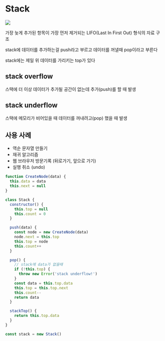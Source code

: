 # Stack

<img src="https://www.geeksforgeeks.org/wp-content/uploads/gq/2013/03/stack.png"/>

가장 늦게 추가된 항목이 가장 먼저 제거되는 LIFO(Last In First Out) 형식의 자료 구조

stack에 데이터를 추가하는걸 push라고 부르고 데이터를 꺼낼때 pop이라고 부른다

stack에는 제일 위 데이터를 가리키는 top가 있다

## stack overflow

스택에 더 이상 데이터가 추가될 공간이 없는데 추가(push)를 할 때 발생

## stack underflow

스택에 메모리가 비어있을 때 데이터를 꺼내려고(pop) 했을 때 발생

## 사용 사례

- 역순 문자열 만들기
- 재귀 알고리즘
- 웹 브라우저 방문기록 (뒤로가기, 앞으로 가기)
- 실행 취소 (undo)

```javascript
function CreateNode(data) {
  this.data = data
  this.next = null
}

class Stack {
  constructor() {
    this.top = null
    this.count = 0
  }

  push(data) {
    const node = new CreateNode(data)
    node.next = this.top
    this.top = node
    this.count++
  }

  pop() {
    // stack에 data가 없을때
    if (!this.top) {
      throw new Error('stack underflow!')
    }
    const data = this.top.data
    this.top = this.top.next
    this.count--
    return data
  }

  stackTop() {
    return this.top.data
  }
}

const stack = new Stack()
```
